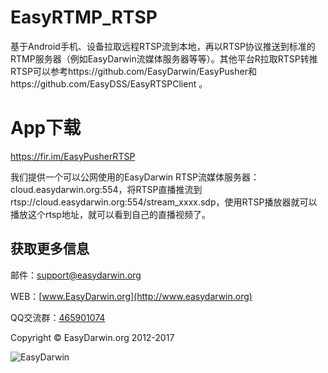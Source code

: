 # EasyRTMP_RTSP
基于Android手机、设备拉取远程RTSP流到本地，再以RTSP协议推送到标准的RTMP服务器（例如EasyDarwin流媒体服务器等等）。其他平台R拉取RTSP转推RTSP可以参考https://github.com/EasyDarwin/EasyPusher和https://github.com/EasyDSS/EasyRTSPClient 。

# App下载
https://fir.im/EasyPusherRTSP

我们提供一个可以公网使用的EasyDarwin RTSP流媒体服务器：cloud.easydarwin.org:554，将RTSP直播推流到rtsp://cloud.easydarwin.org:554/stream_xxxx.sdp，使用RTSP播放器就可以播放这个rtsp地址，就可以看到自己的直播视频了。

## 获取更多信息 ##

邮件：[support@easydarwin.org](mailto:support@easydarwin.org) 

WEB：[www.EasyDarwin.org](http://www.easydarwin.org)

QQ交流群：[465901074](https://jq.qq.com/?_wv=1027&k=5xD0XzG)

Copyright &copy; EasyDarwin.org 2012-2017

![EasyDarwin](http://www.easydarwin.org/skin/easydarwin/images/wx_qrcode.jpg)
